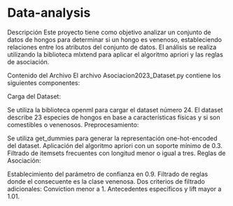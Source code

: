 # Data-analysis

Descripción
Este proyecto tiene como objetivo analizar un conjunto de datos de hongos para determinar si un hongo es venenoso, estableciendo relaciones entre los atributos del conjunto de datos. El análisis se realiza utilizando la biblioteca mlxtend para aplicar el algoritmo apriori y las reglas de asociación.

Contenido del Archivo
El archivo Asociacion2023_Dataset.py contiene los siguientes componentes:

Carga del Dataset:

Se utiliza la biblioteca openml para cargar el dataset número 24.
El dataset describe 23 especies de hongos en base a características físicas y si son comestibles o venenosos.
Preprocesamiento:

Se utiliza get_dummies para generar la representación one-hot-encoded del dataset.
Aplicación del algoritmo apriori con un soporte mínimo de 0.3.
Filtrado de itemsets frecuentes con longitud menor o igual a tres.
Reglas de Asociación:

Establecimiento del parámetro de confianza en 0.9.
Filtrado de reglas donde el consecuente es la clase venenosa.
Dos criterios de filtrado adicionales:
Conviction menor a 1.
Antecedentes específicos y lift mayor a 1.01.

